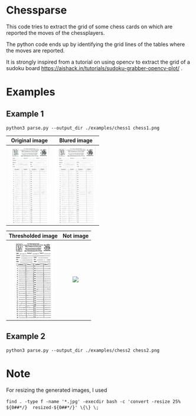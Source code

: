 # Chessparse

This code tries to extract the grid of some chess cards on which are reported the moves of the chessplayers.

The python code ends up by identifying the grid lines of the tables where the moves are reported.

It is strongly inspired from a tutorial on using opencv to extract the grid of a sudoku board https://aishack.in/tutorials/sudoku-grabber-opencv-plot/ .

# Examples

## Example 1

    python3 parse.py --output_dir ./examples/chess1 chess1.png

| Original image | Blured image |
| :---: | :---: |
| ![./chess1.png](resized-chess1.png) | ![](examples/chess1/resized-0-blur.jpg)  |

|           Thresholded image                   |             Not image                  |
| :-------------------------------------------: | :------------------------------------: |
| ![](examples/chess1/resized-1-threshold.jpg)  | ![](examples/chess1/resized-2-notjpg)  |




## Example 2

    python3 parse.py --output_dir ./examples/chess2 chess2.png


# Note

For resizing the generated images, I used

    find . -type f -name '*.jpg' -execdir bash -c 'convert -resize 25% ${0##*/}  resized-${0##*/}' \{\} \;
